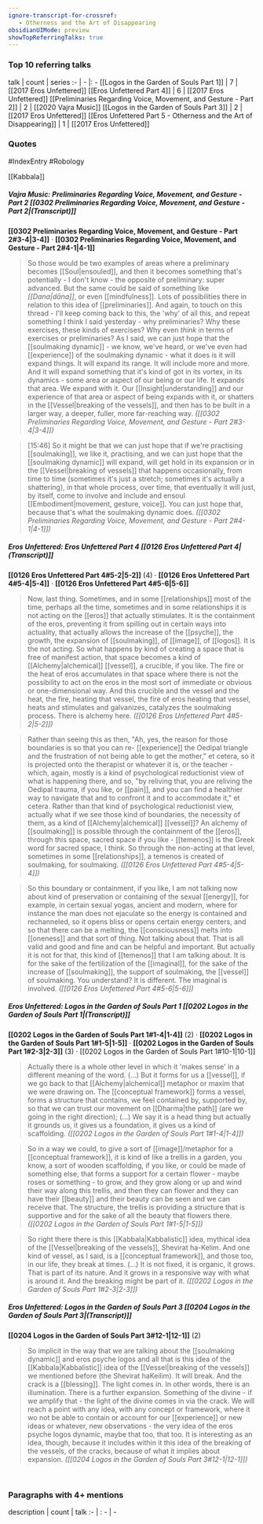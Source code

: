 ```yaml
---
ignore-transcript-for-crossref:
   - Otherness and the Art of Disappearing
obsidianUIMode: preview
showTopReferringTalks: true
---
```


### Top 10 referring talks
talk | count | series
:- | - |: -
[[Logos in the Garden of Souls Part 1]] | 7 | [[2017 Eros Unfettered]]
[[Eros Unfettered Part 4]] | 6 | [[2017 Eros Unfettered]]
[[Preliminaries Regarding Voice, Movement, and Gesture - Part 2]] | 2 | [[2020 Vajra Music]]
[[Logos in the Garden of Souls Part 3]] | 2 | [[2017 Eros Unfettered]]
[[Eros Unfettered Part 5 - Otherness and the Art of Disappearing]] | 1 | [[2017 Eros Unfettered]]

### Quotes
#IndexEntry #Robology

[[Kabbala]]

##### Vajra Music: Preliminaries Regarding Voice, Movement, and Gesture - Part 2 [[0302 Preliminaries Regarding Voice, Movement, and Gesture - Part 2|(Transcript)]]
<span class="counts">**[[0302 Preliminaries Regarding Voice, Movement, and Gesture - Part 2#3-4|3-4]]** · **[[0302 Preliminaries Regarding Voice, Movement, and Gesture - Part 2#4-1|4-1]]**</span>

> So those would be two examples of areas where a preliminary becomes [[Soul|ensouled]], and then it becomes something that's potentially - I don't know - the opposite of preliminary: super advanced. But the same could be said of something like _[[Dana|dāna]]_, or even [[mindfulness]]. Lots of possibilities there in relation to this idea of [[preliminaries]]. And again, to touch on this thread - I'll keep coming back to this, the 'why' of all this, and repeat something I think I said yesterday - why preliminaries? Why these exercises, these kinds of exercises? Why even _think_ in terms of exercises or preliminaries? As I said, we can just hope that the [[soulmaking dynamic]] - we know, we've heard, or we've even had [[experience]] of the soulmaking dynamic - what it does is it will expand things. It will expand its range. It will include more and more. And it will expand something that it's kind of got in its vortex, in its dynamics - some area or aspect of our being or our life. It expands that area. We expand with it. Our [[Insight|understanding]] and our experience of that area or aspect of being expands with it, or shatters in the [[Vessel|breaking of the vessels]], and then has to be built in a larger way, a deeper, fuller, more far-reaching way. _([[0302 Preliminaries Regarding Voice, Movement, and Gesture - Part 2#3-4|3-4]])_

> [15:46] So it might be that we can just hope that if we're practising [[soulmaking]], we like it, practising, and we can just hope that the [[soulmaking dynamic]] will expand, will get hold in its expansion or in the [[Vessel|breaking of vessels]] that happens occasionally, from time to time (sometimes it's just a stretch; sometimes it's actually a shattering), in that whole process, over time, that eventually it will just, by itself, come to involve and include and ensoul [[Embodiment|movement, gesture, voice]]. You can just hope that, because that's what the soulmaking dynamic does. _([[0302 Preliminaries Regarding Voice, Movement, and Gesture - Part 2#4-1|4-1]])_

##### Eros Unfettered: Eros Unfettered Part 4 [[0126 Eros Unfettered Part 4|(Transcript)]]
<span class="counts">**[[0126 Eros Unfettered Part 4#5-2|5-2]]** (4) · **[[0126 Eros Unfettered Part 4#5-4|5-4]]** · **[[0126 Eros Unfettered Part 4#5-6|5-6]]**</span>

> Now, last thing. Sometimes, and in some [[relationships]] most of the time, perhaps all the time, sometimes and in some relationships it is not acting on the [[eros]] that actually stimulates. It is the containment of the eros, preventing it from spilling out in certain ways into actuality, that actually allows the increase of the [[psyche]], the growth, the expansion of [[soulmaking]], of [[image]], of [[logos]]. It is the not acting. So what happens by kind of creating a space that is free of manifest action, that space becomes a kind of [[Alchemy|alchemical]] [[vessel]], a crucible, if you like. The fire or the heat of eros accumulates in that space where there is not the possibility to act on the eros in the most sort of immediate or obvious or one-dimensional way. And this crucible and the vessel and the heat, the fire, heating that vessel, the fire of eros heating that vessel, heats and stimulates and galvanizes, catalyzes the soulmaking process. There is alchemy here. _([[0126 Eros Unfettered Part 4#5-2|5-2]])_

> Rather than seeing this as then, "Ah, yes, the reason for those boundaries is so that you can re- [[experience]] the Oedipal triangle and the frustration of not being able to get the mother," et cetera, so it is projected onto the therapist or whatever it is, or the teacher - which, again, mostly is a kind of psychological reductionist view of what is happening there, and so, "by reliving that, you are reliving the Oedipal trauma, if you like, or [[pain]], and you can find a healthier way to navigate that and to confront it and to accommodate it," et cetera. Rather than that kind of psychological reductionist view, actually what if we see those kind of boundaries, the necessity of them, as a kind of [[Alchemy|alchemical]] [[vessel]]? An alchemy of [[soulmaking]] is possible through the containment of the [[eros]], through this space, sacred space if you like - [[temenos]] is the Greek word for sacred space, I think. So through the non-acting at that level, sometimes in some [[relationships]], a temenos is created of soulmaking, for soulmaking. _([[0126 Eros Unfettered Part 4#5-4|5-4]])_

> So this boundary or containment, if you like, I am not talking now about kind of preservation or containing of the sexual [[energy]], for example, in certain sexual yogas, ancient and modern, where for instance the man does not ejaculate so the energy is contained and rechanneled, so it opens bliss or opens certain energy centers, and so that there can be a melting, the [[consciousness]] melts into [[oneness]] and that sort of thing. Not talking about that. That is all valid and good and fine and can be helpful and important. But actually it is not for that, this kind of [[temenos]] that I am talking about. It is for the sake of the fertilization of the [[imaginal]], for the sake of the increase of [[soulmaking]], the support of soulmaking, the [[vessel]] of soulmaking. You understand? It is different. The imaginal is involved. _([[0126 Eros Unfettered Part 4#5-6|5-6]])_

##### Eros Unfettered: Logos in the Garden of Souls Part 1 [[0202 Logos in the Garden of Souls Part 1|(Transcript)]]
<span class="counts">**[[0202 Logos in the Garden of Souls Part 1#1-4|1-4]]** (2) · **[[0202 Logos in the Garden of Souls Part 1#1-5|1-5]]** · **[[0202 Logos in the Garden of Souls Part 1#2-3|2-3]]** (3) · [[0202 Logos in the Garden of Souls Part 1#10-1|10-1]]</span>

> Actually there is a whole other level in which it 'makes sense' in a different meaning of the word. (...) But it forms for us a [[vessel]], if we go back to that [[Alchemy|alchemical]] metaphor or maxim that we were drawing on. The [[conceptual framework]] forms a vessel, forms a structure that contains, we feel contained by, supported by, so that we can trust our movement on [[Dharma|the path]] (are we going in the right direction); (...) We say it is a head thing but actually it grounds us, it gives us a foundation, it gives us a kind of scaffolding. _([[0202 Logos in the Garden of Souls Part 1#1-4|1-4]])_

> So in a way we could, to give a sort of [[image]]/metaphor for a [[conceptual framework]], it is kind of like a trellis in a garden, you know, a sort of wooden scaffolding, if you like, or could be made of something else, that forms a support for a certain flower - maybe roses or something - to grow, and they grow along or up and wind their way along this trellis, and then they can flower and they can have their [[beauty]] and their beauty can be seen and we can receive that. The structure, the trellis is providing a structure that is supportive and for the sake of all the beauty that flowers there. _([[0202 Logos in the Garden of Souls Part 1#1-5|1-5]])_

> So right there there is this [[Kabbala|Kabbalistic]] idea, mythical idea of the [[Vessel|breaking of the vessels]], Shevirat ha-Kelim. And one kind of vessel, as I said, is a [[conceptual framework]], and those too, in our life, they break at times. (...) It is not fixed, it is organic, it grows. That is part of its nature. And it grows in a responsive way with what is around it. And the breaking might be part of it. _([[0202 Logos in the Garden of Souls Part 1#2-3|2-3]])_

##### Eros Unfettered: Logos in the Garden of Souls Part 3 [[0204 Logos in the Garden of Souls Part 3|(Transcript)]]
<span class="counts">**[[0204 Logos in the Garden of Souls Part 3#12-1|12-1]]** (2)</span>

> So implicit in the way that we are talking about the [[soulmaking dynamic]] and eros psyche logos and all that is this idea of the [[Kabbala|Kabbalistic]] idea of the [[Vessel|breaking of the vessels]] we mentioned before (the Shevirat haKeilim). It will break. And the crack is a [[blessing]]. The light comes in. In other words, there is an illumination. There is a further expansion. Something of the divine - if we amplify that - the light of the divine comes in via the crack. We will reach a point with any idea, with any concept or framework, where it wo not be able to contain or account for our [[experience]] or new ideas or whatever, new observations - the very idea of the eros psyche logos dynamic, maybe that too, that too. It is interesting as an idea, though, because it includes within it this idea of the breaking of the vessels, of the cracks, because of what it implies about expansion. _([[0204 Logos in the Garden of Souls Part 3#12-1|12-1]])_

<br/>


### Paragraphs with 4+ mentions
description | count | talk
:- | : - | -

